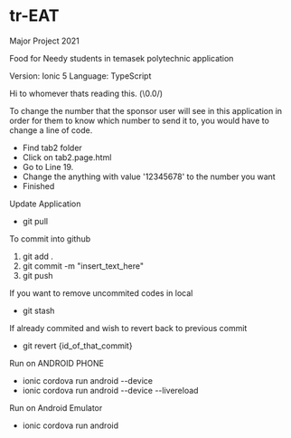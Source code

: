 # tr-EAT
Major Project 2021

Food for Needy students in temasek polytechnic application

Version: Ionic 5
Language: TypeScript

<!----------------------------FOR CLIENT----------------------------->

Hi to whomever thats reading this. (\0.0/)

To change the number that the sponsor user will see in this application
in order for them to know which number to send it to, you would have to
change a line of code.

- Find tab2 folder
- Click on tab2.page.html
- Go to Line 19.
- Change the anything with value '12345678' to the number you want
- Finished



<!-------------------------------END--------------------------------->

Update Application
- git pull

To commit into github
1. git add .
2. git commit -m "insert_text_here"
3. git push


If you want to remove uncommited codes in local
- git stash

If already commited and wish to revert back to previous commit
- git revert {id_of_that_commit}


Run on ANDROID PHONE
- ionic cordova run android --device
- ionic cordova run android --device --livereload 

Run on Android Emulator
- ionic cordova run android


